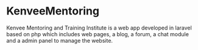 # KenveeMentoring
Kenvee Mentoring and Training Institute is a web app developed in laravel based on php which includes web pages, a blog, a forum, a chat module and a admin panel to manage the website.
